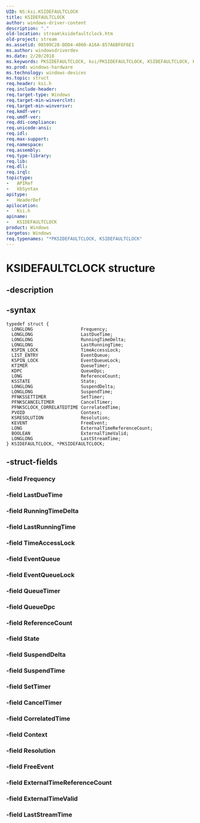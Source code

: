 ```yaml
---
UID: NS:ksi.KSIDEFAULTCLOCK
title: KSIDEFAULTCLOCK
author: windows-driver-content
description: "."
old-location: stream\ksidefaultclock.htm
old-project: stream
ms.assetid: 08509C28-DDD4-4060-A16A-857A6BF6F6E1
ms.author: windowsdriverdev
ms.date: 2/20/2018
ms.keywords: PKSIDEFAULTCLOCK, ksi/PKSIDEFAULTCLOCK, KSIDEFAULTCLOCK, KSIDEFAULTCLOCK structure [Streaming Media Devices], PKSIDEFAULTCLOCK structure pointer [Streaming Media Devices], *PKSIDEFAULTCLOCK, stream.ksidefaultclock, ksi/KSIDEFAULTCLOCK
ms.prod: windows-hardware
ms.technology: windows-devices
ms.topic: struct
req.header: ksi.h
req.include-header: 
req.target-type: Windows
req.target-min-winverclnt: 
req.target-min-winversvr: 
req.kmdf-ver: 
req.umdf-ver: 
req.ddi-compliance: 
req.unicode-ansi: 
req.idl: 
req.max-support: 
req.namespace: 
req.assembly: 
req.type-library: 
req.lib: 
req.dll: 
req.irql: 
topictype:
-	APIRef
-	kbSyntax
apitype:
-	HeaderDef
apilocation:
-	Ksi.h
apiname:
-	KSIDEFAULTCLOCK
product: Windows
targetos: Windows
req.typenames: "*PKSIDEFAULTCLOCK, KSIDEFAULTCLOCK"
---
```


# KSIDEFAULTCLOCK structure


## -description





## -syntax


````
typedef struct {
  LONGLONG                  Frequency;
  LONGLONG                  LastDueTime;
  LONGLONG                  RunningTimeDelta;
  LONGLONG                  LastRunningTime;
  KSPIN_LOCK                TimeAccessLock;
  LIST_ENTRY                EventQueue;
  KSPIN_LOCK                EventQueueLock;
  KTIMER                    QueueTimer;
  KDPC                      QueueDpc;
  LONG                      ReferenceCount;
  KSSTATE                   State;
  LONGLONG                  SuspendDelta;
  LONGLONG                  SuspendTime;
  PFNKSSETTIMER             SetTimer;
  PFNKSCANCELTIMER          CancelTimer;
  PFNKSCLOCK_CORRELATEDTIME CorrelatedTime;
  PVOID                     Context;
  KSRESOLUTION              Resolution;
  KEVENT                    FreeEvent;
  LONG                      ExternalTimeReferenceCount;
  BOOLEAN                   ExternalTimeValid;
  LONGLONG                  LastStreamTime;
} KSIDEFAULTCLOCK, *PKSIDEFAULTCLOCK;
````


## -struct-fields




### -field Frequency


### -field LastDueTime


### -field RunningTimeDelta


### -field LastRunningTime


### -field TimeAccessLock


### -field EventQueue


### -field EventQueueLock


### -field QueueTimer


### -field QueueDpc


### -field ReferenceCount


### -field State


### -field SuspendDelta


### -field SuspendTime


### -field SetTimer


### -field CancelTimer


### -field CorrelatedTime


### -field Context


### -field Resolution


### -field FreeEvent


### -field ExternalTimeReferenceCount


### -field ExternalTimeValid


### -field LastStreamTime

